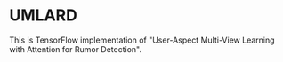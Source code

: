 # UMLARD
This is TensorFlow implementation of "User-Aspect Multi-View Learning with Attention for Rumor Detection".
